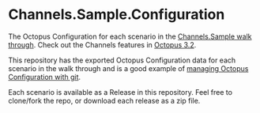 # Channels.Sample.Configuration
The Octopus Configuration for each scenario in the [Channels.Sample walk through](http://octopus.com/blog/channels-walkthrough). Check out the Channels features in [Octopus 3.2](https://octopus.com/blog/octopus-deploy-3.2-pre-release).

This repository has the exported Octopus Configuration data for each scenario in the walk through and is a good example of [managing Octopus Configuration with git](http://docs.octopusdeploy.com/display/OD/Data+migration).

Each scenario is available as a Release in this repository. Feel free to clone/fork the repo, or download each release as a zip file.

